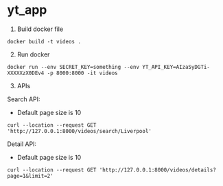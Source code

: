 # yt_app

1. Build docker file
```
docker build -t videos .
```

2. Run docker
```
docker run --env SECRET_KEY=something --env YT_API_KEY=AIzaSyDGTi-XXXXXzX0DEv4 -p 8000:8000 -it videos
```

3. APIs

Search API:
  - Default page size is 10
  ```
  curl --location --request GET 'http://127.0.0.1:8000/videos/search/Liverpool'
  ```

Detail API:
  - Default page size is 10
  ```
  curl --location --request GET 'http://127.0.0.1:8000/videos/details?page=1&limit=2'
  ```